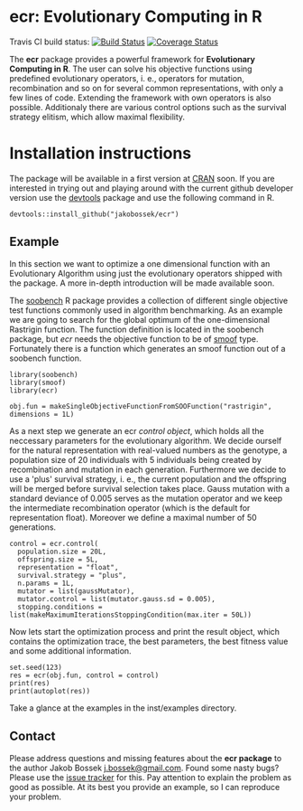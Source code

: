 # ecr: Evolutionary Computing in R

Travis CI build status: [![Build Status](https://travis-ci.org/jakobbossek/ecr.svg?branch=master)](https://travis-ci.org/jakobbossek/ecr)
[![Coverage Status](https://coveralls.io/repos/jakobbossek/ecr/badge.svg)](https://coveralls.io/r/jakobbossek/ecr)

The **ecr** package provides a powerful framework for **Evolutionary Computing in R**. The user can solve his objective functions using predefined evolutionary operators, i. e., operators for mutation, recombination and so on for several common representations, with only a few lines of code. Extending the framework with own operators is also possible. Additionaly there are various control options such as the survival strategy elitism, which allow maximal flexibility.

# Installation instructions

The package will be available in a first version at [CRAN](http://cran.r-project.org) soon. If you are interested in trying out and playing around with the current github developer version use the [devtools](https://github.com/hadley/devtools) package and use the following command in R.

```splus
devtools::install_github("jakobossek/ecr")
```

## Example

In this section we want to optimize a one dimensional function with an Evolutionary Algorithm using just the evolutionary operators shipped with the package. A more in-depth introduction will be made available soon.

The [soobench](http://cran.r-project.org/web/packages/soobench/index.html) R package provides a collection of different single objective test functions commonly used in algorithm benchmarking. As an example we are going to search for the global optimum of the one-dimensional Rastrigin function. The function definition is located in the soobench package, but *ecr* needs the objective function to be of [smoof](https://github.com/jakobbossek/smoof) type. Fortunately there is a function which generates an smoof function out of a soobench function.

```splus
library(soobench)
library(smoof)
library(ecr)

obj.fun = makeSingleObjectiveFunctionFromSOOFunction("rastrigin", dimensions = 1L)

```

As a next step we generate an ecr *control object*, which holds all the neccessary parameters for the evolutionary algorithm. We decide ourself for the natural representation with real-valued numbers as the genotype, a population size of 20 individuals with 5 individuals being created by recombination and mutation in each generation. Furthermore we decide to use a 'plus' survival strategy, i. e., the current population and the offspring will be merged before survival selection takes place. Gauss mutation with a standard deviance of 0.005 serves as the mutation operator and we keep the intermediate recombination operator (which is the default for representation float). Moreover we define a maximal number of 50 generations.

```splus
control = ecr.control(
  population.size = 20L,
  offspring.size = 5L,
  representation = "float",
  survival.strategy = "plus",
  n.params = 1L,
  mutator = list(gaussMutator),
  mutator.control = list(mutator.gauss.sd = 0.005),
  stopping.conditions = list(makeMaximumIterationsStoppingCondition(max.iter = 50L))
```

Now lets start the optimization process and print the result object, which contains the optimization trace, the best parameters, the best fitness value and some additional information.

```splus
set.seed(123)
res = ecr(obj.fun, control = control)
print(res)
print(autoplot(res))
```

Take a glance at the examples in the inst/examples directory.

## Contact

Please address questions and missing features about the **ecr package** to the author Jakob Bossek <j.bossek@gmail.com>. Found some nasty bugs? Please use the [issue tracker](https://github.com/jakobbossek/ecr/issues) for this. Pay attention to explain the problem as good as possible. At its best you provide an example, so I can reproduce your problem.



